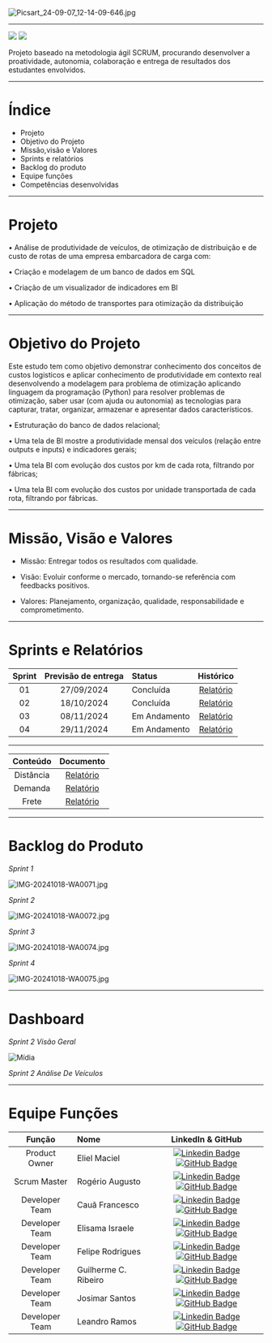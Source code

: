 ![Picsart_24-09-07_12-14-09-646.jpg](https://github.com/user-attachments/assets/da5b47c8-8ecd-4022-9b7b-c20d44ca4a46)

------------------------------------------------------------------------------------------------------------------------------------------

 <a href="http://fatecsjc-prd.azurewebsites.net/"><img src="https://img.shields.io/badge/INSTITUIÇÃO%3A-FATEC SÃO JOSÉ DOS CAMPOS-blue"/></a>
 <a href="https://conceptprimefatec.atlassian.net/jira/software/projects/CP3S/boards/3/backlog?assignee=unassigned%2C712020%3A8a58d1bf-2cab-4aad-84b1-37e0f078cfba"><img src="https://img.shields.io/badge/LINK:-JIRA SOFTWARE-blue"/></a>

Projeto baseado na metodologia ágil SCRUM, procurando desenvolver a proatividade, autonomia, colaboração e entrega de resultados dos estudantes envolvidos.

------------------------------------------------------------------------------------------------------------------------------------------

# Índice
* Projeto
* Objetivo do Projeto
* Missão,visão e Valores 
* Sprints e relatórios
* Backlog do produto
* Equipe funções
* Competências desenvolvidas

------------------------------------------------------------------------------------------------------------------------------------------

# Projeto 

• Análise de produtividade de veículos, de otimização de distribuição e de custo de rotas de uma empresa embarcadora de carga com:
 
• Criação e modelagem de um banco de dados em SQL
 
• Criação de um visualizador de indicadores em BI
 
• Aplicação do método de transportes para otimização da distribuição

------------------------------------------------------------------------------------------------------------------------------------------

# Objetivo do Projeto


Este estudo tem como objetivo demonstrar conhecimento dos conceitos de custos logisticos e aplicar conhecimento de produtividade em contexto real desenvolvendo a modelagem para problema de otimização aplicando linguagem da programação (Python) para resolver problemas de otimização, saber usar (com ajuda ou autonomia) as tecnologias para capturar, tratar, organizar, armazenar e apresentar dados característicos.

• Estruturação do banco de dados relacional;

• Uma tela de BI mostre a produtividade mensal dos veículos (relação entre outputs e inputs) e indicadores gerais;
 
• Uma tela BI com evolução dos custos por km de cada rota, filtrando por fábricas;
 
• Uma tela BI com evolução dos custos por unidade transportada de cada rota, filtrando por fábricas.

------------------------------------------------------------------------------------------------------------------------------------------

# Missão, Visão e Valores


* Missão: Entregar todos os resultados com qualidade.

* Visão: Evoluir conforme o mercado, tornando-se referência com feedbacks positivos.

* Valores: Planejamento, organização, qualidade, responsabilidade e comprometimento.

------------------------------------------------------------------------------------------------------------------------------------------


# Sprints e Relatórios

| Sprint | Previsão de entrega | Status           | Histórico |
|:--:|:----------:|:-------------------|:-------------------------------------------------:|
| 01 | 27/09/2024 | Concluída    | [Relatório](https://github.com/user-attachments/files/17441616/DOCUMENTO.SPRINT.1.1.docx24.docx)|
| 02 | 18/10/2024 | Concluída    | [Relatório](https://github.com/user-attachments/files/17441645/RELATORIO.SPRINT.2.docx)|
| 03 | 08/11/2024 | Em Andamento  | [Relatório](https://github.com/Guilhermecarvalhoribeiro/CONCEPTPRIME/files/15462388/RELATORIO.API.-.SPRINT.3.-.Copiar.docx)
| 04 | 29/11/2024 | Em Andamento | [Relatório](https://github.com/user-attachments/files/15878318/RELATORIO.API.-.SPRINT.4.-.1.docx)|
------------------------------------------------------------------------------------------------------------------------------------------------------------------


| Conteúdo | Documento | 
|:--:|:----------:|
| Distância |  [Relatório](https://fatecspgov-my.sharepoint.com/:w:/r/personal/elisama_silva_fatec_sp_gov_br/Documents/Microsoft%20Teams%20Chat%20Files/Passo%20a%20Passo%20do%20c%C3%A1lculo%20de%20dist%C3%A2ncia.docx?d=wbc13d637495d48d98d1ca13bcf211474&csf=1&web=1&e=6WZePj) | 
| Demanda | [Relatório](https://fatecspgov-my.sharepoint.com/:w:/r/personal/elisama_silva_fatec_sp_gov_br/Documents/Microsoft%20Teams%20Chat%20Files/Passo%20a%20Passo%20para%20demanda.docx?d=w53506006b138425eae12be0063e069fe&csf=1&web=1&e=6EjTAa) |
|  Frete   |  [Relatório](https://fatecspgov-my.sharepoint.com/:w:/r/personal/elisama_silva_fatec_sp_gov_br/Documents/Microsoft%20Teams%20Chat%20Files/Passo%20a%20Passo%20para%20valor%20de%20frete.docx?d=w49f6e60fc2f546639976731dab09ba83&csf=1&web=1&e=buuzMx)  | 


------------------------------------------------------------------------------------------------------------------------------------------


# Backlog do Produto 

_Sprint 1_

![IMG-20241018-WA0071.jpg](https://github.com/user-attachments/assets/a476a048-192e-4f30-99a8-bce005ef0e81)


_Sprint 2_

![IMG-20241018-WA0072.jpg](https://github.com/user-attachments/assets/3247b460-b669-4768-a8c6-2b908ffb2bda)

_Sprint 3_

![IMG-20241018-WA0074.jpg](https://github.com/user-attachments/assets/ed0d3be8-7efe-4b3f-b313-e0cf2091c70e)

_Sprint 4_

![IMG-20241018-WA0075.jpg](https://github.com/user-attachments/assets/4553022e-5e97-4ee3-8279-460a42d5295a)

------------------------------------------------------------------------------------------------------------------------------------------

# Dashboard

_Sprint 2_
*Visão Geral*

![Mídia](https://github.com/user-attachments/assets/17c36dc3-2ead-4557-b1ab-21edc64f3c44) 

_Sprint 2_
*Análise De Veículos*



------------------------------------------------------------------------------------------------------------------------------------------

# Equipe Funções 

|    Função     | Nome                                  |  LinkedIn & GitHub |
| :-----------: | :------------------------------------ | :-------------------------------------------------------------------------------------------------------------------------------------------------------------------------------------------------------------------------------------------------------------------------------------------------------------------------: |
| Product Owner |   Eliel Maciel     |     [![Linkedin Badge](https://img.shields.io/badge/Linkedin-blue?style=flat-square&logo=Linkedin&logoColor=white)](https://www.linkedin.com/in/elielmaciel2022?utm_source=share&utm_campaign=share_via&utm_content=profile&utm_medium=android_app) [![GitHub Badge](https://img.shields.io/badge/GitHub-111217?style=flat-square&logo=github&logoColor=white)](https://github.com/ElielMaciel/Template)     |           
| Scrum Master  | Rogério Augusto |      [![Linkedin Badge](https://img.shields.io/badge/Linkedin-blue?style=flat-square&logo=Linkedin&logoColor=white)](https://www.linkedin.com/in/rog%C3%A9rio-augusto-85b115199/) [![GitHub Badge](https://img.shields.io/badge/GitHub-111217?style=flat-square&logo=github&logoColor=white)](https://github.com/rogeriopereira01)     |
| Developer Team | Cauã Francesco |      [![Linkedin Badge](https://img.shields.io/badge/Linkedin-blue?style=flat-square&logo=Linkedin&logoColor=white)](www.linkedin.com/in/cauafrancesco) [![GitHub Badge](https://img.shields.io/badge/GitHub-111217?style=flat-square&logo=github&logoColor=white)](https://github.com)     |
|  Developer Team  | Elisama Israele             |         [![Linkedin Badge](https://img.shields.io/badge/Linkedin-blue?style=flat-square&logo=Linkedin&logoColor=white)](https://www.linkedin.com/in/elisama-silva-a11a3b277?utm_source=share&utm_campaign=share_via&utm_content=profile&utm_medium=android_app) [![GitHub Badge](https://img.shields.io/badge/GitHub-111217?style=flat-square&logo=github&logoColor=white)](https://github.com/ElisamaIsraele)      |
| Developer Team | Felipe Rodrigues|      [![Linkedin Badge](https://img.shields.io/badge/Linkedin-blue?style=flat-square&logo=Linkedin&logoColor=white)](https://www.linkedin.com/in/felipe-rodrigues-silva-234249169?utm_source=share&utm_campaign=share_via&utm_content=profile&utm_medium=android_app) [![GitHub Badge](https://img.shields.io/badge/GitHub-111217?style=flat-square&logo=github&logoColor=white)](https://github.com/Feliperodrigues17)     |
| Developer Team | Guilherme C. Ribeiro |      [![Linkedin Badge](https://img.shields.io/badge/Linkedin-blue?style=flat-square&logo=Linkedin&logoColor=white)](https://www.linkedin.com/in/guilherme-c-ribeiro-914245222) [![GitHub Badge](https://img.shields.io/badge/GitHub-111217?style=flat-square&logo=github&logoColor=white)](https://github.com/Guilhermecarvalhoribeiro)     |
| Developer Team | Josimar Santos|      [![Linkedin Badge](https://img.shields.io/badge/Linkedin-blue?style=flat-square&logo=Linkedin&logoColor=white)](https://www.linkedin.com/in/josimar-santos-2b4329288?utm_source=share&utm_campaign=share_via&utm_content=profile&utm_medium=android_app) [![GitHub Badge](https://img.shields.io/badge/GitHub-111217?style=flat-square&logo=github&logoColor=white)](https://github.com)     |
|  Developer Team | Leandro Ramos    |           [![Linkedin Badge](https://img.shields.io/badge/Linkedin-blue?style=flat-square&logo=Linkedin&logoColor=white)](https://www.linkedin.com/in/leandro-ramos-193040277/) [![GitHub Badge](https://img.shields.io/badge/GitHub-111217?style=flat-square&logo=github&logoColor=white)](https://github.com)          |





